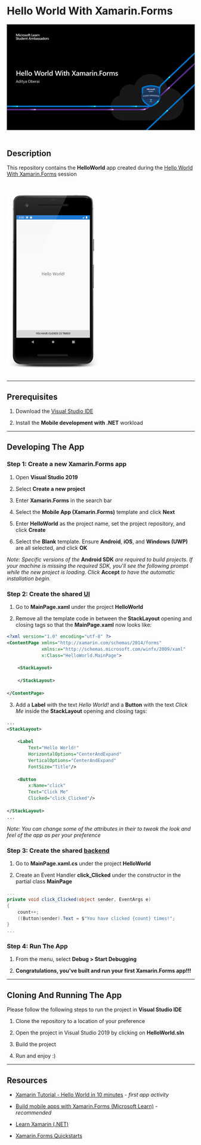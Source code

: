 # Hello World With Xamarin.Forms

<img src="Docs/Images/Title.png?raw=true" alt="App Screenshot" width="auto" height="auto">

<br>
<br>

## Description

This repository contains the **HelloWorld** app created during the [Hello World With Xamarin.Forms](https://www.youtube.com/watch?v=KGPakBXrv-Q) session
 
<br>
<br>

<img src="Docs/Images/HelloWorld_App.png?raw=true" alt="App Screenshot" width="250" height="auto">

<br>
<br>

---
## Prerequisites

1. Download the [Visual Studio IDE](https://visualstudio.microsoft.com/)

2. Install the **Mobile development with .NET** workload
---

## Developing The App

### Step 1: Create a new Xamarin.Forms app

1. Open **Visual Studio 2019**

2. Select **Create a new project**

3. Enter **Xamarin.Forms** in the search bar

4. Select the **Mobile App (Xamarin.Forms)** template and click **Next**

5. Enter **HelloWorld** as the project name, set the project repository, and click **Create**

6. Select the **Blank** template. Ensure **Android**, **iOS**, and **Windows (UWP)** are all selected, and click **OK**

*Note: Specific versions of the* **Android SDK** *are required to build projects. If your machine is missing the required SDK, you'll see the following prompt while the new project is loading. Click* **Accept** *to have the automatic installation begin.*

### Step 2: Create the shared [UI](HelloWorld/HelloWorld/MainPage.xaml)

1. Go to **MainPage.xaml** under the project **HelloWorld**

2. Remove all the template code in between the **StackLayout** opening and closing tags so that the **MainPage.xaml** now looks like:

```xml
<?xml version="1.0" encoding="utf-8" ?>
<ContentPage xmlns="http://xamarin.com/schemas/2014/forms"
             xmlns:x="http://schemas.microsoft.com/winfx/2009/xaml"
             x:Class="HelloWorld.MainPage">

    <StackLayout>
        
    </StackLayout>

</ContentPage>
```

3. Add a **Label** with the text *Hello World!* and a **Button** with the text *Click Me* inside the **StackLayout** opening and closing tags:

```xml
...
<StackLayout>
        
    <Label 
        Text="Hello World!" 
        HorizontalOptions="CenterAndExpand" 
        VerticalOptions="CenterAndExpand" 
        FontSize="Title"/>

    <Button 
        x:Name="click"
        Text="Click Me" 
        Clicked="click_Clicked"/>

</StackLayout>
...
```
*Note: You can change some of the attributes in their to tweak the look and feel of the app as per your preference*

### Step 3: Create the shared [backend](HelloWorld/HelloWorld/MainPage.xaml.cs)

1. Go to **MainPage.xaml.cs** under the project **HelloWorld**

2. Create an Event Handler **click_Clicked** under the constructor in the partial class **MainPage**

```csharp
...
private void click_Clicked(object sender, EventArgs e)
{
    count++;
    ((Button)sender).Text = $"You have clicked {count} times!";
}
...
```
### Step 4: Run The App

1. From the menu, select **Debug > Start Debugging**

2. **Congratulations, you've built and run your first Xamarin.Forms app!!!**

---

## Cloning And Running The App

Please follow the following steps to run the project in **Visual Studio IDE**

1. Clone the repository to a location of your preference

2. Open the project in Visual Studio 2019 by clicking on **HelloWorld.sln**

3. Build the project
 
4. Run and enjoy :)

---

## Resources

* [Xamarin Tutorial - Hello World in 10 minutes](https://dotnet.microsoft.com/learn/xamarin/hello-world-tutorial/intro) - *first app activity*

* [Build mobile apps with Xamarin.Forms (Microsoft Learn)](https://docs.microsoft.com/en-us/learn/paths/build-mobile-apps-with-xamarin-forms/) - *recommended*

* [Learn Xamarin (.NET)](https://dotnet.microsoft.com/learn/xamarin)

* [Xamarin.Forms Quickstarts](https://docs.microsoft.com/en-us/xamarin/get-started/quickstarts/)